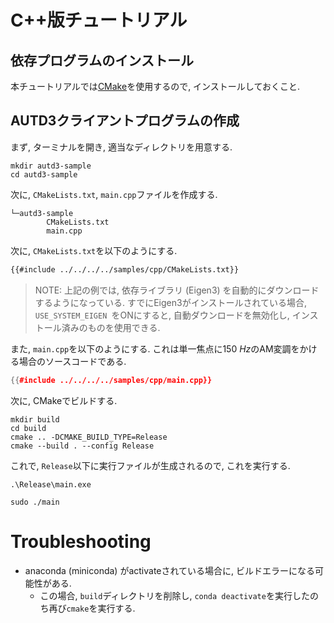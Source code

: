 # C++版チュートリアル

## 依存プログラムのインストール

本チュートリアルでは[CMake](https://cmake.org/)を使用するので, インストールしておくこと.

## AUTD3クライアントプログラムの作成

まず, ターミナルを開き, 適当なディレクトリを用意する.

```shell
mkdir autd3-sample
cd autd3-sample
```

次に, `CMakeLists.txt`, `main.cpp`ファイルを作成する.

```shell,filename=
└─autd3-sample
        CMakeLists.txt
        main.cpp
```

次に, `CMakeLists.txt`を以下のようにする.

```ignore,filename=CMakeLists.txt
{{#include ../../../../samples/cpp/CMakeLists.txt}}
```

> NOTE: 上記の例では, 依存ライブラリ (Eigen3) を自動的にダウンロードするようになっている.
> すでにEigen3がインストールされている場合, `USE_SYSTEM_EIGEN `をONにすると, 自動ダウンロードを無効化し, インストール済みのものを使用できる.

また, `main.cpp`を以下のようにする. これは単一焦点に$\SI{150}{Hz}$のAM変調をかける場合のソースコードである.

```cpp,filename=main.cpp
{{#include ../../../../samples/cpp/main.cpp}}
```

次に, CMakeでビルドする.

```shell
mkdir build
cd build
cmake .. -DCMAKE_BUILD_TYPE=Release
cmake --build . --config Release
```

これで, `Release`以下に実行ファイルが生成されるので, これを実行する.

```shell,filename=Windows
.\Release\main.exe
```

```shell,filename=Linux/macOS
sudo ./main
```

# Troubleshooting

- anaconda (miniconda) がactivateされている場合に, ビルドエラーになる可能性がある.
  - この場合, `build`ディレクトリを削除し, `conda deactivate`を実行したのち再び`cmake`を実行する.

